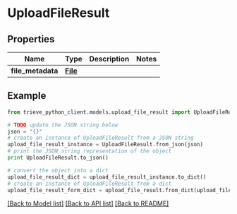 # UploadFileResult


## Properties

Name | Type | Description | Notes
------------ | ------------- | ------------- | -------------
**file_metadata** | [**File**](File.md) |  | 

## Example

```python
from trieve_python_client.models.upload_file_result import UploadFileResult

# TODO update the JSON string below
json = "{}"
# create an instance of UploadFileResult from a JSON string
upload_file_result_instance = UploadFileResult.from_json(json)
# print the JSON string representation of the object
print UploadFileResult.to_json()

# convert the object into a dict
upload_file_result_dict = upload_file_result_instance.to_dict()
# create an instance of UploadFileResult from a dict
upload_file_result_form_dict = upload_file_result.from_dict(upload_file_result_dict)
```
[[Back to Model list]](../README.md#documentation-for-models) [[Back to API list]](../README.md#documentation-for-api-endpoints) [[Back to README]](../README.md)


